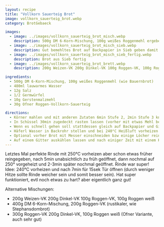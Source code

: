 ```yaml
---
layout: recipe
title: "Vollkorn Sauerteig Brot"
image: vollkorn_sauerteig_brot.webp
category: BrotGebaeck

images:
  - image: ../images/vollkorn_sauerteig_brot_misch.webp
    description: 500g DM 6-Korn-Mischung, 100g weißes Roggenmehl ergeben ähnliches Brot wie Almlaib. Durch den fehlenden Gährkorb ist es bei den 45min Rasten zwar etwas flach geworden, aber es hat nicht gestört
  - image: ../images/vollkorn_sauerteig_brot_misch_sieb.webp
    description: Gut bemehltes Brot auf Backpapier in Sieb geben damit es höher bleibt (hat nicht all zu viel gebracht; Sieb hat sich leicht durchgebogen; evtl was anderes probieren)
  - image: ../images/vollkorn_sauerteig_brot_misch_sieb_fertig.webp
    description: Brot aus Sieb fertig
  - image: ../images/vollkorn_sauerteig_brot_brett.webp
    description: 200g Weizen-VK 200g Dinkel-VK 100g Roggen-VK, 100g Roggen weiß werden super und schmeckt auch wie Bauernbrot

ingredients:
  - 500g DM 6-Korn-Mischung, 100g weißes Roggenmehl (wie Bauernbrot)
  - 480ml lauwarmes Wasser
  - 12g Salz
  - 1/2 Germwürfel
  - 10g Gerstenmalzmehl
  - 30g Ofner Roggen-Vollkorn-Sauerteig

directions:
  - Körner mahlen und mit anderen Zutaten 6min Stufe 2, 2min Stufe 3 kneten (zwischendurch Teig mit Teigkarte in die Mitte putzen)
  - In Schüssel 30min zugedeckt rasten lassen (vorher mit etwas Mehl bedecken). Danach auf bemehltes Backpapier putzen, oben etwas Mehl draufgeben und rundformen (immer wieder zusammenklappen aber nicht zu fest weil es sonst klebt). Danach optional in einen bemehlten Gärkorb geben. Küchentuch darauf geben und 30min rasten lassen.
  - Wenn es schnell gehen soll stattdessen gleich auf Backpapier und Gitter 45min rasten lassen, dann ins vorgeheizte Backrohr geben).
  - Häferl Wasser in Backrohr stellen und bei 240°C Heißluft vorheizen.
  - Optional vorher Brot mit Messer einschneiden bzw einige Löcher reinstechen, dann Brot für 7min in Ofen geben, danach Backrohrtür ca 15sek lang öffnen und Dampf entweichen lassen und noch 40min bei 180°C weiterbacken. (Früher 8min 250°C vorher, dann wird das Brot aber zu resch)
  - Auf einem Gitter auskühlen lassen und nach einiger Zeit mit einem Küchentuch abdecken damit die Rinde nicht zu hart ist (vermutlich hilft das)
---
```


Letztes Mal perfekte Rinde mit 250°C vorheizen aber schon etwas früher reingegeben, nach 5min unabsichtlich zu früh geöffnet, dann nochmal auf 250° vorgeheizt und 2-3min später nochmal geöffnet. Rinde war super!
Idee: 240°C vorheizen und nach 7min für 15sek Tür öffnen (durch weniger Hitze sollte Rinde weicher sein und somit besser sein). Hat super funktioniert, evtl noch etwas zu hart? aber eigentlich ganz gut!



Alternative Mischungen:

- 200g Weizen-VK 200g Dinkel-VK 100g Roggen-VK, 100g Roggen weiß
- 400g DM 6-Korn-Mischung, 200g Roggen-VK (rustikaler, wie Stephansdombrot)
- 300g Roggen-VK 200g Dinkel-VK, 100g Roggen weiß (Ofner Variante, auch sehr gut)